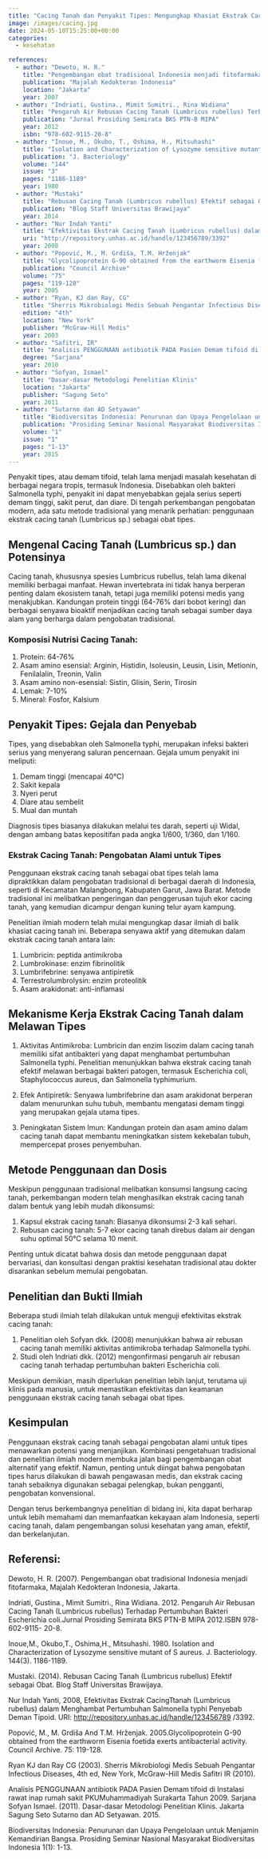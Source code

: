 ```yaml
---
title: "Cacing Tanah dan Penyakit Tipes: Mengungkap Khasiat Ekstrak Cacing Tanah dalam Pengobatan Alami"
image: /images/cacing.jpg
date: 2024-05-10T15:25:00+00:00
categories:
  - kesehatan

references:
  - author: "Dewoto, H. R."
    title: "Pengembangan obat tradisional Indonesia menjadi fitofarmaka"
    publication: "Majalah Kedokteran Indonesia"
    location: "Jakarta"
    year: 2007
  - author: "Indriati, Gustina., Mimit Sumitri., Rina Widiana"
    title: "Pengaruh Air Rebusan Cacing Tanah (Lumbricus rubellus) Terhadap Pertumbuhan Bakteri Escherichia coli"
    publication: "Jurnal Prosiding Semirata BKS PTN-B MIPA"
    year: 2012
    isbn: "978-602-9115-20-8"
  - author: "Inoue, M., Okubo, T., Oshima, H., Mitsuhashi"
    title: "Isolation and Characterization of Lysozyme sensitive mutant of S. aureus"
    publication: "J. Bacteriology"
    volume: "144"
    issue: "3"
    pages: "1186-1189"
    year: 1980
  - author: "Mustaki"
    title: "Rebusan Cacing Tanah (Lumbricus rubellus) Efektif sebagai Obat"
    publication: "Blog Staff Universitas Brawijaya"
    year: 2014
  - author: "Nur Indah Yanti"
    title: "Efektivitas Ekstrak Cacing Tanah (Lumbricus rubellus) dalam Menghambat Pertumbuhan Salmonella typhi Penyebab Demam Tifoid"
    uri: "http://repository.unhas.ac.id/handle/123456789/3392"
    year: 2008
  - author: "Popović, M., M. Grdiša, T.M. Hrženjak"
    title: "Glycolipoprotein G-90 obtained from the earthworm Eisenia foetida exerts antibacterial activity"
    publication: "Council Archive"
    volume: "75"
    pages: "119-128"
    year: 2005
  - author: "Ryan, KJ dan Ray, CG"
    title: "Sherris Mikrobiologi Medis Sebuah Pengantar Infectious Diseases"
    edition: "4th"
    location: "New York"
    publisher: "McGraw-Hill Medis"
    year: 2003
  - author: "Safitri, IR"
    title: "Analisis PENGGUNAAN antibiotik PADA Pasien Demam tifoid di Instalasi rawat inap rumah sakit PKU Muhammadiyah Surakarta Tahun 2009"
    degree: "Sarjana"
    year: 2010
  - author: "Sofyan, Ismael"
    title: "Dasar-dasar Metodologi Penelitian Klinis"
    location: "Jakarta"
    publisher: "Sagung Seto"
    year: 2011
  - author: "Sutarno dan AD Setyawan"
    title: "Biodiversitas Indonesia: Penurunan dan Upaya Pengelolaan untuk Menjamin Kemandirian Bangsa"
    publication: "Prosiding Seminar Nasional Masyarakat Biodiversitas Indonesia"
    volume: "1"
    issue: "1"
    pages: "1-13"
    year: 2015
---
```


Penyakit tipes, atau demam tifoid, telah lama menjadi masalah kesehatan di berbagai negara tropis, termasuk Indonesia. Disebabkan oleh bakteri Salmonella typhi, penyakit ini dapat menyebabkan gejala serius seperti demam tinggi, sakit perut, dan diare. Di tengah perkembangan pengobatan modern, ada satu metode tradisional yang menarik perhatian: penggunaan ekstrak cacing tanah (Lumbricus sp.) sebagai obat tipes.

## Mengenal Cacing Tanah (Lumbricus sp.) dan Potensinya

Cacing tanah, khususnya spesies Lumbricus rubellus, telah lama dikenal memiliki berbagai manfaat. Hewan invertebrata ini tidak hanya berperan penting dalam ekosistem tanah, tetapi juga memiliki potensi medis yang menakjubkan. Kandungan protein tinggi (64-76% dari bobot kering) dan berbagai senyawa bioaktif menjadikan cacing tanah sebagai sumber daya alam yang berharga dalam pengobatan tradisional.

### Komposisi Nutrisi Cacing Tanah:

1.  Protein: 64-76% 
2.  Asam amino esensial: Arginin, Histidin, Isoleusin, Leusin, Lisin, Metionin, Fenilalalin, Treonin, Valin
3.  Asam amino non-esensial: Sistin, Glisin, Serin, Tirosin
4.  Lemak: 7-10%
5.  Mineral: Fosfor, Kalsium
    

## Penyakit Tipes: Gejala dan Penyebab

Tipes, yang disebabkan oleh Salmonella typhi, merupakan infeksi bakteri serius yang menyerang saluran pencernaan. Gejala umum penyakit ini meliputi:

1.  Demam tinggi (mencapai 40°C)
2.  Sakit kepala
3.  Nyeri perut
4.  Diare atau sembelit
5.  Mual dan muntah
    

Diagnosis tipes biasanya dilakukan melalui tes darah, seperti uji Widal, dengan ambang batas kepositifan pada angka 1/600, 1/360, dan 1/160.

### Ekstrak Cacing Tanah: Pengobatan Alami untuk Tipes

Penggunaan ekstrak cacing tanah sebagai obat tipes telah lama dipraktikkan dalam pengobatan tradisional di berbagai daerah di Indonesia, seperti di Kecamatan Malangbong, Kabupaten Garut, Jawa Barat. Metode tradisional ini melibatkan pengeringan dan penggerusan tujuh ekor cacing tanah, yang kemudian dicampur dengan kuning telur ayam kampung.

Penelitian ilmiah modern telah mulai mengungkap dasar ilmiah di balik khasiat cacing tanah ini. Beberapa senyawa aktif yang ditemukan dalam ekstrak cacing tanah antara lain:

1.  Lumbricin: peptida antimikroba 
2.  Lumbrokinase: enzim fibrinolitik
3.  Lumbrifebrine: senyawa antipiretik
4.  Terrestrolumbrolysin: enzim proteolitik
5.  Asam arakidonat: anti-inflamasi
    

## Mekanisme Kerja Ekstrak Cacing Tanah dalam Melawan Tipes

1.  Aktivitas Antimikroba: Lumbricin dan enzim lisozim dalam cacing tanah memiliki sifat antibakteri yang dapat menghambat pertumbuhan Salmonella typhi. Penelitian menunjukkan bahwa ekstrak cacing tanah efektif melawan berbagai bakteri patogen, termasuk Escherichia coli, Staphylococcus aureus, dan Salmonella typhimurium.
    
2.  Efek Antipiretik: Senyawa lumbrifebrine dan asam arakidonat berperan dalam menurunkan suhu tubuh, membantu mengatasi demam tinggi yang merupakan gejala utama tipes.
    
3.  Peningkatan Sistem Imun: Kandungan protein dan asam amino dalam cacing tanah dapat membantu meningkatkan sistem kekebalan tubuh, mempercepat proses penyembuhan.
    

## Metode Penggunaan dan Dosis

Meskipun penggunaan tradisional melibatkan konsumsi langsung cacing tanah, perkembangan modern telah menghasilkan ekstrak cacing tanah dalam bentuk yang lebih mudah dikonsumsi:

1.  Kapsul ekstrak cacing tanah: Biasanya dikonsumsi 2-3 kali sehari.
2.  Rebusan cacing tanah: 5-7 ekor cacing tanah direbus dalam air dengan suhu optimal 50°C selama 10 menit.
    

Penting untuk dicatat bahwa dosis dan metode penggunaan dapat bervariasi, dan konsultasi dengan praktisi kesehatan tradisional atau dokter disarankan sebelum memulai pengobatan.

## Penelitian dan Bukti Ilmiah

Beberapa studi ilmiah telah dilakukan untuk menguji efektivitas ekstrak cacing tanah:

1.  Penelitian oleh Sofyan dkk. (2008) menunjukkan bahwa air rebusan cacing tanah memiliki aktivitas antimikroba terhadap Salmonella typhi.
2.  Studi oleh Indriati dkk. (2012) mengonfirmasi pengaruh air rebusan cacing tanah terhadap pertumbuhan bakteri Escherichia coli.
    

Meskipun demikian, masih diperlukan penelitian lebih lanjut, terutama uji klinis pada manusia, untuk memastikan efektivitas dan keamanan penggunaan ekstrak cacing tanah sebagai obat tipes.

## Kesimpulan

Penggunaan ekstrak cacing tanah sebagai pengobatan alami untuk tipes menawarkan potensi yang menjanjikan. Kombinasi pengetahuan tradisional dan penelitian ilmiah modern membuka jalan bagi pengembangan obat alternatif yang efektif. Namun, penting untuk diingat bahwa pengobatan tipes harus dilakukan di bawah pengawasan medis, dan ekstrak cacing tanah sebaiknya digunakan sebagai pelengkap, bukan pengganti, pengobatan konvensional.

Dengan terus berkembangnya penelitian di bidang ini, kita dapat berharap untuk lebih memahami dan memanfaatkan kekayaan alam Indonesia, seperti cacing tanah, dalam pengembangan solusi kesehatan yang aman, efektif, dan berkelanjutan.

## Referensi:


Dewoto, H. R. (2007). Pengembangan obat tradisional Indonesia menjadi fitofarmaka, Majalah Kedokteran
Indonesia, Jakarta.

Indriati, Gustina., Mimit Sumitri., Rina Widiana. 2012. Pengaruh Air Rebusan Cacing Tanah (Lumbricus
rubellus) Terhadap Pertumbuhan Bakteri Escherichia coli.Jurnal Prosiding Semirata BKS PTN-B MIPA
2012.ISBN 978-602-9115- 20-8.

Inoue,M., Okubo,T., Oshima,H., Mitsuhashi. 1980. Isolation and Characterization of Lysozyme sensitive
mutant of S aureus. J. Bacteriology. 144(3). 1186-1189.

Mustaki. (2014). Rebusan Cacing Tanah (Lumbricus rubellus) Efektif sebagai Obat. Blog Staff Universitas
Brawijaya.

Nur Indah Yanti, 2008, Efektivitas Ekstrak CacingTtanah (Lumbricus rubellus) dalam Menghambat
Pertumbuhan Salmonella typhi Penyebab Deman Tipoid. URI: http://repository.unhas.ac.id/handle/123456789 /3392.

Popović, M., M. Grdiša And T.M. Hrženjak. 2005.Glycolipoprotein G-90 obtained from the earthworm
Eisenia foetida exerts antibacterial activity. Council Archive. 75: 119-128.

Ryan KJ dan Ray CG (2003). Sherris Mikrobiologi Medis Sebuah Pengantar Infectious Diseases, 4th ed, New
York, McGraw-Hill Medis Safitri IR (2010). 

Analisis PENGGUNAAN antibiotik PADA Pasien Demam tifoid di Instalasi rawat inap rumah sakit PKUMuhammadiyah Surakarta Tahun 2009. Sarjana Sofyan Ismael. (2011). Dasar-dasar Metodologi Penelitian Klinis. Jakarta Sagung Seto
Sutarno dan AD Setyawan. 2015. 

Biodiversitas Indonesia: Penurunan dan Upaya Pengelolaan untuk Menjamin
Kemandirian Bangsa. Prosiding Seminar Nasional Masyarakat Biodiversitas Indonesia 1(1): 1-13.